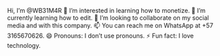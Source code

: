 Hi, I’m @WB31M4R
👀 I’m interested in learning how to monetize.
🌱 I’m currently learning how to edit.
💞️ I’m looking to collaborate on my social media and with this company.
📫 You can reach me on WhatsApp at +57 3165670626.
😄 Pronouns: I don’t use pronouns.
⚡ Fun fact: I love technology.

<!---
WB31M4R/WB31M4R is a ✨ special ✨ repository because its `README.md` (this file) appears on your GitHub profile.
You can click the Preview link to take a look at your changes.
--->
